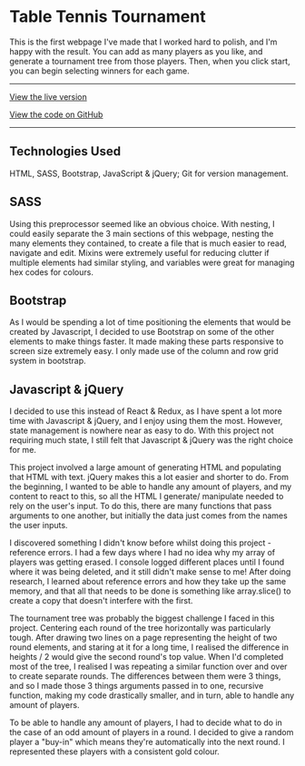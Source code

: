 # Table Tennis Tournament

This is the first webpage I've made that I worked hard to polish, and I'm happy with the result. You can add as many players as you like, and generate a tournament tree from those players. Then, when you click start, you can begin selecting winners for each game.

---
[View the live version](http://jacks.work "T-T Tournament")

[View the code on GitHub](https://github.com/Gritteh/table_tennis_tournament "T-T Github")

--- 

## Technologies Used
HTML, SASS, Bootstrap, JavaScript & jQuery; Git for version management.


## SASS
Using this preprocessor seemed like an obvious choice. With nesting, I could easily separate the 3 main sections of this webpage, nesting the many elements they contained, to create a file that is much easier to read, navigate and edit. Mixins were extremely useful for reducing clutter if multiple elements had similar styling, and variables were great for managing hex codes for colours.

## Bootstrap
As I would be spending a lot of time positioning the elements that would be created by Javascript, I decided to use Bootstrap on some of the other elements to make things faster. It made making these parts responsive to screen size extremely easy. I only made use of the column and row grid system in bootstrap.

## Javascript & jQuery
I decided to use this instead of React & Redux, as I have spent a lot more time with Javascript & jQuery, and I enjoy using them the most. However, state management is nowhere near as easy to do. With this project not requiring much state, I still felt that Javascript & jQuery was the right choice for me.

This project involved a large amount of generating HTML and populating that HTML with text. jQuery makes this a lot easier and shorter to do. From the beginning, I wanted to be able to handle any amount of players, and my content to react to this, so all the HTML I generate/ manipulate needed to rely on the user's input. To do this, there are many functions that pass arguments to one another, but initially the data just comes from the names the user inputs.

I discovered something I didn't know before whilst doing this project - reference errors. I had a few days where I had no idea why my array of players was getting erased. I console logged different places until I found where it was being deleted, and it still didn't make sense to me! After doing research, I learned about reference errors and how they take up the same memory, and that all that needs to be done is something like array.slice() to create a copy that doesn't interfere with the first. 

The tournament tree was probably the biggest challenge I faced in this project. Centering each round of the tree horizontally was particularly tough. After drawing two lines on a page representing the height of two round elements, and staring at it for a long time, I realised the difference in heights / 2 would give the second round's top value. When I'd completed most of the tree, I realised I was repeating a similar function over and over to create separate rounds. The differences between them were 3 things, and so I made those 3 things arguments passed in to one, recursive function, making my code drastically smaller, and in turn, able to handle any amount of players.

To be able to handle any amount of players, I had to decide what to do in the case of an odd amount of players in a round. I decided to give a random player a "buy-in" which means they're automatically into the next round. I represented these players with a consistent gold colour.
